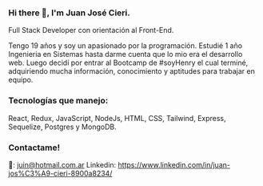 ### Hi there 👋, I'm Juan José Cieri.

Full Stack Developer con orientación al Front-End.

Tengo 19 años y soy un apasionado por la programación. Estudié 1 año Ingenieria en Sistemas hasta darme cuenta que lo mio era el desarrollo web.
Luego decidí por entrar al Bootcamp de #soyHenry el cual terminé, adquiriendo mucha información, conocimiento y aptitudes para trabajar en equipo.

### Tecnologías que manejo: 

React, Redux, JavaScript, NodeJs, HTML, CSS, Tailwind, Express, Sequelize, Postgres y MongoDB.

### Contactame!

📩: juin@hotmail.com.ar
Linkedin: https://www.linkedin.com/in/juan-jos%C3%A9-cieri-8900a8234/
